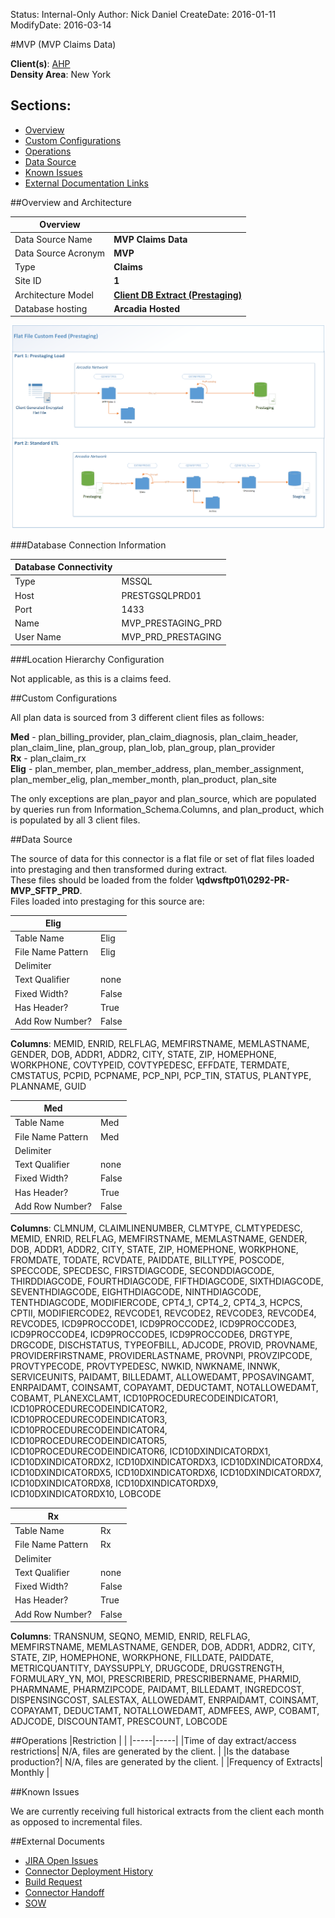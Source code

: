 Status: Internal-Only
Author: Nick Daniel
CreateDate: 2016-01-11
ModifyDate: 2016-03-14


#MVP (MVP Claims Data)

**Client(s)**: [AHP](../AHP.md)  
**Density Area**: New York   

## Sections:
* [Overview](#overview-and-architecture)
* [Custom Configurations](#custom-configurations)
* [Operations](#operations)
* [Data Source](#data-source)
* [Known Issues](#known-issues)
* [External Documentation Links](#external-documents)

##Overview and Architecture

| Overview ||
|-----|-----|
| Data Source Name| **MVP Claims Data** |
| Data Source Acronym| **MVP** |
| Type | **Claims** |
| Site ID | **1** |
| Architecture Model | [**Client DB Extract (Prestaging)**](../../Tech_Delivery/Standard-Implementations/Client-DB-Extract-Prestaging.md)|
| Database hosting | **Arcadia Hosted** |


<a href="../../../img/Connector-Client-DB-Extract-Prestaging.png">![](../../img/Connector-Client-DB-Extract-Prestaging.png)</a>

###Database Connection Information  

|Database Connectivity||
|-----|-----|
|Type|MSSQL|
|Host|PRESTGSQLPRD01|
|Port|1433|
|Name|MVP_PRESTAGING_PRD|
|User Name|MVP_PRD_PRESTAGING|  


###Location Hierarchy Configuration

Not applicable, as this is a claims feed.

##Custom Configurations

All plan data is sourced from 3 different client files as follows:

**Med** - plan_billing_provider, plan_claim_diagnosis, plan_claim_header, plan_claim_line, plan_group, plan_lob, plan_group, plan_provider  
**Rx** - plan_claim_rx  
**Elig** - plan_member, plan_member_address, plan_member_assignment, plan_member_elig, plan_member_month, plan_product, plan_site  

The only exceptions are plan_payor and plan_source, which are populated by queries run from Information_Schema.Columns, and plan_product, which is populated by all 3 client files.

##Data Source

The source of data for this connector is a flat file or set of flat files loaded into prestaging and then transformed during extract.  
These files should be loaded from the folder **\\qdwsftp01\0292-PR-MVP_SFTP_PRD**.  
Files loaded into prestaging for this source are:  


|Elig||
|-----|-----|
| Table Name | Elig|
| File Name Pattern | Elig|
| Delimiter | ||
| Text Qualifier | none|
| Fixed Width? | False|
| Has Header? | True|
| Add Row Number? | False|  

**Columns**: MEMID, ENRID, RELFLAG, MEMFIRSTNAME, MEMLASTNAME, GENDER, DOB, ADDR1, ADDR2, CITY, STATE, ZIP, HOMEPHONE, WORKPHONE, COVTYPEID, COVTYPEDESC, EFFDATE, TERMDATE, CMSTATUS, PCPID, PCPNAME, PCP_NPI, PCP_TIN, STATUS, PLANTYPE, PLANNAME, GUID  

|Med||
|-----|-----|
| Table Name | Med|
| File Name Pattern | Med|
| Delimiter | ||
| Text Qualifier | none|
| Fixed Width? | False|
| Has Header? | True|
| Add Row Number? | False|  

**Columns**: CLMNUM, CLAIMLINENUMBER, CLMTYPE, CLMTYPEDESC, MEMID, ENRID, RELFLAG, MEMFIRSTNAME, MEMLASTNAME, GENDER, DOB, ADDR1, ADDR2, CITY, STATE, ZIP, HOMEPHONE, WORKPHONE, FROMDATE, TODATE, RCVDATE, PAIDDATE, BILLTYPE, POSCODE, SPECCODE, SPECDESC, FIRSTDIAGCODE, SECONDDIAGCODE, THIRDDIAGCODE, FOURTHDIAGCODE, FIFTHDIAGCODE, SIXTHDIAGCODE, SEVENTHDIAGCODE, EIGHTHDIAGCODE, NINTHDIAGCODE, TENTHDIAGCODE, MODIFIERCODE, CPT4_1, CPT4_2, CPT4_3, HCPCS, CPTII, MODIFIERCODE2, REVCODE1, REVCODE2, REVCODE3, REVCODE4, REVCODE5, ICD9PROCCODE1, ICD9PROCCODE2, ICD9PROCCODE3, ICD9PROCCODE4, ICD9PROCCODE5, ICD9PROCCODE6, DRGTYPE, DRGCODE, DISCHSTATUS, TYPEOFBILL, ADJCODE, PROVID, PROVNAME, PROVIDERFIRSTNAME, PROVIDERLASTNAME, PROVNPI, PROVZIPCODE, PROVTYPECODE, PROVTYPEDESC, NWKID, NWKNAME, INNWK, SERVICEUNITS, PAIDAMT, BILLEDAMT, ALLOWEDAMT, PPOSAVINGAMT, ENRPAIDAMT, COINSAMT, COPAYAMT, DEDUCTAMT, NOTALLOWEDAMT, COBAMT, PLANEXCLAMT, ICD10PROCEDURECODEINDICATOR1, ICD10PROCEDURECODEINDICATOR2, ICD10PROCEDURECODEINDICATOR3, ICD10PROCEDURECODEINDICATOR4, ICD10PROCEDURECODEINDICATOR5, ICD10PROCEDURECODEINDICATOR6, ICD10DXINDICATORDX1, ICD10DXINDICATORDX2, ICD10DXINDICATORDX3, ICD10DXINDICATORDX4, ICD10DXINDICATORDX5, ICD10DXINDICATORDX6, ICD10DXINDICATORDX7, ICD10DXINDICATORDX8, ICD10DXINDICATORDX9, ICD10DXINDICATORDX10, LOBCODE  

|Rx||
|-----|-----|
| Table Name | Rx|
| File Name Pattern | Rx|
| Delimiter | ||
| Text Qualifier | none|
| Fixed Width? | False|
| Has Header? | True|
| Add Row Number? | False|  

**Columns**: TRANSNUM, SEQNO, MEMID, ENRID, RELFLAG, MEMFIRSTNAME, MEMLASTNAME, GENDER, DOB, ADDR1, ADDR2, CITY, STATE, ZIP, HOMEPHONE, WORKPHONE, FILLDATE, PAIDDATE, METRICQUANTITY, DAYSSUPPLY, DRUGCODE, DRUGSTRENGTH, FORMULARY_YN, MOI, PRESCRIBERID, PRESCRIBERNAME, PHARMID, PHARMNAME, PHARMZIPCODE, PAIDAMT, BILLEDAMT, INGREDCOST, DISPENSINGCOST, SALESTAX, ALLOWEDAMT, ENRPAIDAMT, COINSAMT, COPAYAMT, DEDUCTAMT, NOTALLOWEDAMT, ADMFEES, AWP, COBAMT, ADJCODE, DISCOUNTAMT, PRESCOUNT, LOBCODE  

##Operations
|Restriction | |
|-----|-----|
|Time of day extract/access restrictions| N/A, files are generated by the client. |
|Is the database production?| N/A, files are generated by the client.  |
|Frequency of Extracts| Monthly  |

##Known Issues

We are currently receiving full historical extracts from the client each month as opposed to incremental files.

##External Documents
- [JIRA Open Issues](https://jira.arcadiasolutions.com/issues/?jql=(labels%20%3D%20MVP%20or%20%22Data%20Source%20Acronym%22%20~%20MVP)%20and%20status%20!%3D%20Closed)
- [Connector Deployment History](https://github.com/arcadia/qdw/wiki/connector-version)
- [Build Request](https://arcadia.box.com/s/un1amgyabo3x2842hlumcaakbkbe1zda)
- [Connector Handoff](https://arcadia.box.com/s/ixyws0rehvqhbq9outr7q5vaxfskel6w)
- [SOW](https://arcadia.box.com/s/q1r4ok4ysxa2mj2rm8ort4474tk5z1jj)